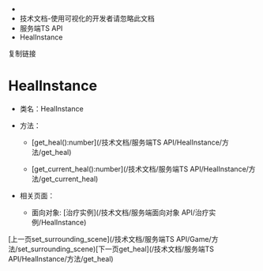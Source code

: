   * [](/)
  * 技术文档-使用可视化的开发者请忽略此文档
  * 服务端TS API
  * HealInstance

复制链接

# HealInstance

  * 类名：HealInstance

  * 方法：

    * [get_heal():number](/技术文档/服务端TS API/HealInstance/方法/get_heal)

    * [get_current_heal():number](/技术文档/服务端TS API/HealInstance/方法/get_current_heal)

  * 相关页面：

    * 面向对象: [治疗实例](/技术文档/服务端面向对象 API/治疗实例/HealInstance)

[上一页set_surrounding_scene](/技术文档/服务端TS
API/Game/方法/set_surrounding_scene)[下一页get_heal](/技术文档/服务端TS
API/HealInstance/方法/get_heal)


